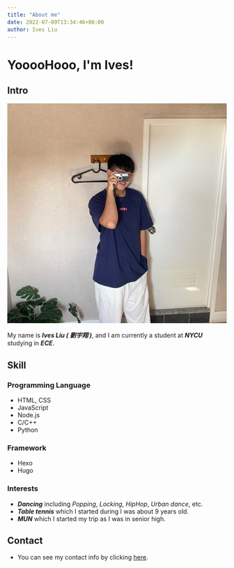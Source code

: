 ```yaml
---
title: "About me"
date: 2022-07-09T13:34:46+08:00
author: Ives Liu
---
```

# YooooHooo, I'm Ives!


## Intro

![](/img/Ives_2.jpg#center)


My name is ___Ives Liu ( 劉宇翔 )___, and I am currently a student at ___NYCU___ studying in ___ECE___.

<!-- <img src="/img/Ives_2.jpg"> -->

## Skill

### Programming Language
- HTML, CSS
- JavaScript
- Node.js
- C/C++
- Python

### Framework
- Hexo
- Hugo

### Interests
- ___Dancing___ including *Popping*, *Locking*, *HipHop*, *Urban dance*, etc.
- ___Table tennis___ which I started during I was about 9 years old.
- ___MUN___ which I started my trip as I was in senior high.

## Contact
- You can see my contact info by clicking [here](https://ivesliu1026.github.io).


